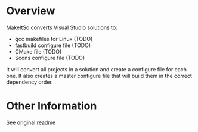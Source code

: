 # Overview
MakeItSo converts Visual Studio solutions to:
- gcc makefiles for Linux (TODO)
- fastbuild configure file (TODO)
- CMake file (TODO)
- Scons configure file (TODO)

It will convert all projects in a solution and create a configure file for each one. It also creates a master configure file that will build them in the correct dependency order.

# Other Information

See original [readme](https://github.com/stupidgrass/make-it-so/blob/master/README_original.markdown)
